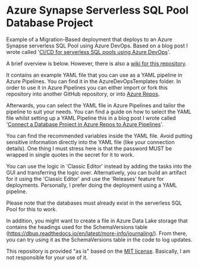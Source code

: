 # Azure Synapse Serverless SQL Pool Database Project

Example of a Migration-Based deployment that deploys to an Azure Synapse serverless SQL Pool using Azure DevOps. Based on a blog post I wrote called '[CI/CD for serverless SQL pools using Azure DevOps](https://bit.ly/3FWCHQl)'.

A brief overview is below. However, there is also a [wiki for this repository](https://github.com/kevchant/AzureDevOps-SynapseServerlessSQLPool/wiki).

It contains an example YAML file that you can use as a YAML pipeline in Azure Pipelines. You can find it in the AzureDevOpsTemplates folder. In order to use it in Azure Pipelines you can either import or fork this repository into another GitHub repository, or into [Azure Repos](https://bit.ly/3s4uO77).

Afterwards, you can select the YAML file in Azure Pipelines and tailor the pipeline to suit your needs. You can find a guide on how to select the YAML file whilst setting up a YAML Pipeline this in a blog post I wrote called '[Connect a Database Project in Azure Repos to Azure Pipelines](https://bit.ly/3uF1Iv9)'.

You can find the recommended variables inside the YAML file. Avoid putting sensitive information directly into the YAML file (like your connection details). One thing I must stress here is that the password MUST be wrapped in single quotes in the secret for it to work.

You can use the logic in 'Classic Editor' instead by adding the tasks into the GUI and transferring the logic over. Alternatively, you can build an artifact for it using the 'Classic Editor' and use the 'Releases' feature for deployments. Personally, I prefer doing the deployment using a YAML pipeline.

Please note that the databases must already exist in the serverless SQL Pool for this to work. 

In addition, you might want to create a file in Azure Data Lake storage that contains the headings used for the SchemaVersions table (https://dbup.readthedocs.io/en/latest/more-info/journaling/). From there, you can try using it as the SchemaVersions table in the code to log updates.

This repository is provided "as is" based on the [MIT license](https://opensource.org/licenses/MIT). Basically, I am not responsible for your use of it.
